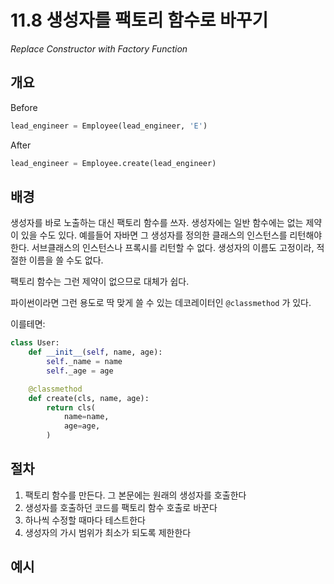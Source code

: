 # 11.8 생성자를 팩토리 함수로 바꾸기

_Replace Constructor with Factory Function_

## 개요

Before

```python
lead_engineer = Employee(lead_engineer, 'E')
```

After

```python
lead_engineer = Employee.create(lead_engineer)
```

## 배경

생성자를 바로 노출하는 대신 팩토리 함수를 쓰자.
생성자에는 일반 함수에는 없는 제약이 있을 수도 있다.
예를들어 자바면 그 생성자를 정의한 클래스의 인스턴스를 리턴해야한다. 서브클래스의 인스턴스나 프록시를 리턴할 수 없다.
생성자의 이름도 고정이라, 적절한 이름을 쓸 수도 없다.

팩토리 함수는 그런 제약이 없으므로 대체가 쉽다.

파이썬이라면 그런 용도로 딱 맞게 쓸 수 있는 데코레이터인 `@classmethod` 가 있다.

이를테면:

```python
class User:
    def __init__(self, name, age):
        self._name = name
        self._age = age

    @classmethod
    def create(cls, name, age):
        return cls(
            name=name,
            age=age,
        )
```

## 절차

1. 팩토리 함수를 만든다. 그 본문에는 원래의 생성자를 호출한다
2. 생성자를 호출하던 코드를 팩토리 함수 호출로 바꾼다
3. 하나씩 수정할 때마다 테스트한다
4. 생성자의 가시 범위가 최소가 되도록 제한한다

## 예시

